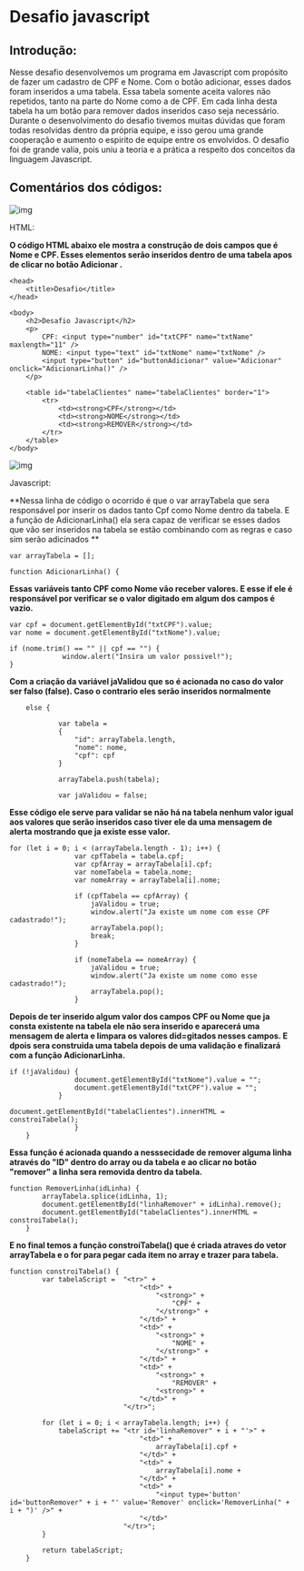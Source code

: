 # Desafio javascript


##  Introdução:

Nesse desafio desenvolvemos um programa em Javascript com propósito de fazer um cadastro de CPF e Nome. Com o botão adicionar, esses dados foram inseridos a uma tabela. Essa tabela somente aceita valores não repetidos, tanto na parte do Nome como a de CPF. Em cada linha desta tabela ha um botão para remover dados inseridos caso seja necessário. Durante o desenvolvimento do desafio tivemos muitas dúvidas que foram todas resolvidas dentro da própria equipe, e isso gerou uma grande cooperação e aumento o espirito de equipe entre os envolvidos. O desafio foi de grande valia, pois uniu a teoria e a prática a respeito dos conceitos da linguagem Javascript.


    

## Comentários dos códigos:

![img](https://encrypted-tbn0.gstatic.com/images?q=tbn:ANd9GcSLY_EV9R41Cit_VOkZF7Ssj3w8hhlPirwEpw&usqp=CAU)   

HTML:


**O código HTML abaixo ele mostra a construção de dois campos que é Nome e CPF. Esses elementos serão inseridos dentro de uma tabela apos de clicar no botão Adicionar .**


	<head>
		<title>Desafio</title>
	</head>

	<body>
		<h2>Desafio Javascript</h2>
		<p>
			CPF: <input type="number" id="txtCPF" name="txtName" maxlength="11" />
			NOME: <input type="text" id="txtNome" name="txtNome" />
			<input type="button" id="buttonAdicionar" value="Adicionar" onclick="AdicionarLinha()" />
		</p>

		<table id="tabelaClientes" name="tabelaClientes" border="1">
			<tr>
				<td><strong>CPF</strong></td>
				<td><strong>NOME</strong></td>
				<td><strong>REMOVER</strong></td>
			</tr>
		</table>
	</body>
  

 
 ![img](https://encrypted-tbn0.gstatic.com/images?q=tbn:ANd9GcSsiT6IVZqxwjYFgAdhl8PeiYtcAo7mTAOEqg&usqp=CAU)     
 
   Javascript:
    
  **Nessa linha de código o ocorrido é que o var arrayTabela que sera responsável por inserir os dados tanto Cpf como Nome dentro da tabela. E a função de AdicionarLinha() ela sera capaz de verificar se esses dados que vão ser inseridos na tabela se estão combinando com as regras e caso sim serão adicinados **

  `var arrayTabela = [];`
  
  `function AdicionarLinha() { `
  
  **Essas variáveis tanto CPF como Nome vão receber valores. E esse if ele é responsável por verificar se o valor digitado em algum dos campos é vazio.**

    var cpf = document.getElementById("txtCPF").value;
    var nome = document.getElementById("txtNome").value;
      
    if (nome.trim() == "" || cpf == "") {
	             window.alert("Insira um valor possivel!");
	}
 
 **Com a criação da variável jaValidou que so é acionada no caso do valor ser falso (false). Caso o contrario eles serão inseridos normalmente**  
  		
        else {

				var tabela =
				{
					"id": arrayTabela.length,
					"nome": nome,
					"cpf": cpf
				}

				arrayTabela.push(tabela);
			
				var jaValidou = false;
        
 **Esse código ele serve para validar se não há na tabela nenhum valor igual aos valores que serão inseridos caso tiver ele da uma mensagem de alerta mostrando que ja existe esse valor.**
  
  
    for (let i = 0; i < (arrayTabela.length - 1); i++) {
					var cpfTabela = tabela.cpf;
					var cpfArray = arrayTabela[i].cpf;
					var nomeTabela = tabela.nome;
					var nomeArray = arrayTabela[i].nome;

					if (cpfTabela == cpfArray) {
						jaValidou = true;
						window.alert("Ja existe um nome com esse CPF cadastrado!");
						arrayTabela.pop();
						break;
					}

					if (nomeTabela == nomeArray) {
						jaValidou = true;
						window.alert("Ja existe um nome como esse cadastrado!");
						arrayTabela.pop();
					}
          
 **Depois de ter inserido algum valor dos campos CPF ou Nome que ja consta existente na tabela ele não sera inserido e aparecerá uma mensagem de alerta e limpara  os valores did=gitados nesses campos. E dpois sera construida uma tabela depois de uma validação e finalizará com a função AdicionarLinha.**
 
       
  
    if (!jaValidou) {
					document.getElementById("txtNome").value = "";
					document.getElementById("txtCPF").value = "";
				}
    
    document.getElementById("tabelaClientes").innerHTML = constroiTabela();
          			}
		}
        
**Essa função é acionada quando a nesssecidade de remover alguma linha através do "ID" dentro do array ou da tabela e ao clicar no botão "remover" a linha sera removida dentro da tabela.**
  
    function RemoverLinha(idLinha) {
			arrayTabela.splice(idLinha, 1);
			document.getElementById("linhaRemover" + idLinha).remove();
			document.getElementById("tabelaClientes").innerHTML = constroiTabela();
		}
    
  			
**E no final temos a função constroiTabela() que é criada atraves do vetor arrayTabela e o for para pegar cada item no array e trazer para tabela.**
		
    function constroiTabela() {
			var tabelaScript =  "<tr>" +
									"<td>" +
										"<strong>" +
											"CPF" +
										"</strong>" +
									"</td>" +
									"<td>" +
										"<strong>" +
											"NOME" +
										"</strong>" +
									"</td>" +
									"<td>" +
										"<strong>" +
											"REMOVER" +
										"<strong>" +
									"</td>" +
								"</tr>";

			for (let i = 0; i < arrayTabela.length; i++) {
				tabelaScript += "<tr id='linhaRemover" + i + "'>" +
									"<td>" +
										arrayTabela[i].cpf +
									"</td>" +
									"<td>" +
										arrayTabela[i].nome +
									"</td>" +
									"<td>" +
										"<input type='button' id='buttonRemover" + i + "' value='Remover' onclick='RemoverLinha(" + i + ")' />" +
									"</td>"
								"</tr>";
			}

			return tabelaScript;
		}



			
